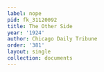 ```yaml
---
label: nope
pid: fk_31120092
title: The Other Side
year: '1924'
author: Chicago Daily Tribune
order: '381'
layout: single
collection: documents
---
```


